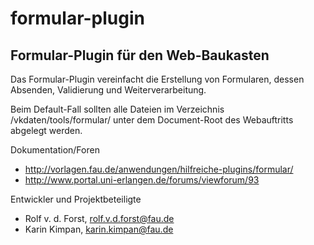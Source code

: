 formular-plugin
===============

Formular-Plugin für den Web-Baukasten
-------------------------------------

Das Formular-Plugin vereinfacht die Erstellung von Formularen, dessen Absenden, Validierung und Weiterverarbeitung.

Beim Default-Fall sollten alle Dateien im Verzeichnis /vkdaten/tools/formular/ unter dem Document-Root des Webauftritts abgelegt werden.

Dokumentation/Foren
- http://vorlagen.fau.de/anwendungen/hilfreiche-plugins/formular/
- http://www.portal.uni-erlangen.de/forums/viewforum/93

Entwickler und Projektbeteiligte
- Rolf v. d. Forst, rolf.v.d.forst@fau.de
- Karin Kimpan, karin.kimpan@fau.de
